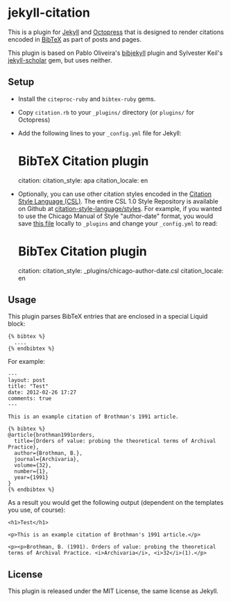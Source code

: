 jekyll-citation
===============

This is a plugin for [Jekyll](https://github.com/mojombo/jekyll) and [Octopress](http://octopress.org) that is designed to render citations encoded in [BibTeX](http://bibtex.org/) as part of posts and pages.

This plugin is based on Pablo Oliveira's [bibjekyll](https://github.com/pablooliveira/bibjekyll) plugin and Sylvester Keil's [jekyll-scholar](https://github.com/inukshuk/jekyll-scholar) gem, but uses neither.

Setup
-----

* Install the `citeproc-ruby` and `bibtex-ruby` gems.

* Copy `citation.rb` to your `_plugins/` directory (or `plugins/` for Octopress)

* Add the following lines to your `_config.yml` file for Jekyll:

    # BibTeX Citation plugin
    citation:
        citation_style: apa
        citation_locale: en

* Optionally, you can use other citation styles encoded in the [Citation Style Language (CSL)](http://citationstyles.org/). The entire CSL 1.0 Style Repository is available on Github at [citation-style-language/styles](https://github.com/citation-style-language/styles). For example, if you wanted to use the Chicago Manual of Style "author-date" format, you would save [this file](https://github.com/citation-style-language/styles/raw/master/chicago-author-date.csl) locally to `_plugins` and change your `_config.yml` to read:

    # BibTex Citation plugin
    citation:
        citation_style: _plugins/chicago-author-date.csl
        citation_locale: en

Usage
-----

This plugin parses BibTeX entries that are enclosed in a special Liquid block:

    {% bibtex %}
      ....
    {% endbibtex %}

For example:

    ---
    layout: post
    title: "Test"
    date: 2012-02-26 17:27
    comments: true
    ---

    This is an example citation of Brothman's 1991 article.

    {% bibtex %}
    @article{brothman1991orders,
      title={Orders of value: probing the theoretical terms of Archival Practice},
      author={Brothman, B.},
      journal={Archivaria},
      volume={32},
      number={1},
      year={1991}
    }
    {% endbibtex %}

As a result you would get the following output (dependent on the templates you use, of course):

    <h1>Test</h1>
    
    <p>This is an example citation of Brothman's 1991 article.</p>
    
    <p><p>Brothman, B. (1991). Orders of value: probing the theoretical terms of Archival Practice. <i>Archivaria</i>, <i>32</i>(1).</p>

License
-------

This plugin is released under the MIT License, the same license as Jekyll.
